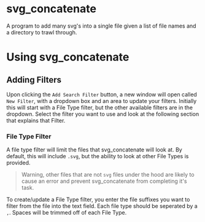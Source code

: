 # svg_concatenate
A program to add many svg's into a single file given a list of file names and a directory to trawl through.

# Using svg_concatenate

## Adding Filters

Upon clicking the `Add Search Filter` button, a new window will open called `New Filter`, with a dropdown box and an
area to update your filters.  Initially this will start with a File Type filter, but the other available filters are in
the dropdown.  Select the filter you want to use and look at the following section that explains that Filter.

### File Type Filter

A file type filter will limit the files that svg_concatenate will look at.  By default, this will include `.svg`,
but the ability to look at other File Types is provided.  

> Warning, other files that are not `svg` files under the hood are likely to cause an error and prevent svg_concatenate
> from completing it's task.

To create/update a File Type filter, you enter the file suffixes you want to filter from the file into the text field.
Each file type should be seperated by a `,`.  Spaces will be trimmed off of each File Type.